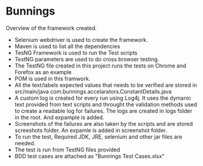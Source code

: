 # Bunnings
Overview of the framework created. 
* Selenium webdriver is used to create the framework.
* Maven is used to list all the dependencies
* TesNG Framework is used to run the Test scripts
* TestNG parameters are used to do cross browser testing. 
* The TestNG file created in this project runs the tests on Chrome and Forefox as an example
* POM is used in this framwork.
* All the text/labels expected values that needs to be verified are stored in src/main/java com.bunnings.accelarators.ConstantDetails.java
* A custom log is created for every run using Log4j. It uses the dymanic text provided from text scripts and throught the validation methods used to create a readable log for failures. The logs are created in logs folder in the root. And expample is added. 
* Screenshots of the failures are also taken by the scripts and are stored screeshots folder. An expamle is added in screenshot folder.
* To run the test, Required JDK, JRE, selenium and other jar files are needed. 
* The test is run from TestNG files provided
* BDD test cases are attached as "Bunnings Test Cases.xlsx"

